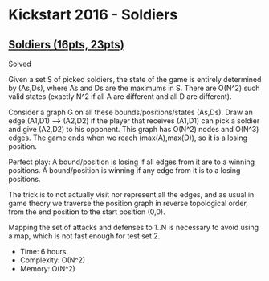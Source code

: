 # Kickstart 2016 - Soldiers

## [Soldiers (16pts, 23pts)](https://codingcompetitions.withgoogle.com/kickstart/round/0000000000201c0a/0000000000201c0b)

Solved

Given a set S of picked soldiers, the state of the game is entirely determined
by (As,Ds), where As and Ds are the maximums in S.
There are O(N^2) such valid states (exactly N^2 if all A are different and all
D are different).

Consider a graph G on all these bounds/positions/states (As,Ds).
Draw an edge (A1,D1) --> (A2,D2) if the player that receives (A1,D1) can pick a
soldier and give (A2,D2) to his opponent.
This graph has O(N^2) nodes and O(N^3) edges.
The game ends when we reach (max(A),max(D)), so it is a losing position.

Perfect play:
A bound/position is losing if all edges from it are to a winning positions.
A bound/position is winning if any edge from it is to a losing positions.

The trick is to not actually visit nor represent all the edges, and as usual in
game theory we traverse the position graph in reverse topological order, from
the end position to the start position (0,0).

Mapping the set of attacks and defenses to 1..N is necessary to avoid using
a map, which is not fast enough for test set 2.

* Time: 6 hours
* Complexity: O(N^2)
* Memory: O(N^2)
